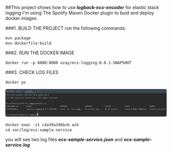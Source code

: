 ##This project shows how to use _**logback-ecs-encoder**_ for elastic stack logging
I'm using The Spotify Maven Docker plugin to buid and deploy docker images

###1. BUILD THE PROJECT
run the following commands:
```
mvn package
mvn dockerfile:build
```

###2. RUN THE DOCKER IMAGE
```
docker run -p 8080:8080 ozay/ecs-logging:0.0.1-SNAPSHOT
```

###3. CHECK LOG FILES

```
docker ps 
```

![](.README_images/45710d65.png)

````
docker exec -it c4a39a346bcb ash
cd var/log/ecs-sample-service
````

you will see two log files _**ecs-sample-service.json**_ and _**ecs-sample-service.log**_






